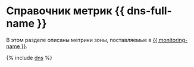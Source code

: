 # Справочник метрик {{ dns-full-name }}

В этом разделе описаны метрики зоны, поставляемые в [{{ monitoring-name }}](../monitoring/).

{% include [dns](../_includes/monitoring/metrics-ref/dns.md) %}